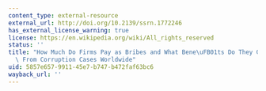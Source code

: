 ```yaml
---
content_type: external-resource
external_url: http://doi.org/10.2139/ssrn.1772246
has_external_license_warning: true
license: https://en.wikipedia.org/wiki/All_rights_reserved
status: ''
title: "How Much Do Firms Pay as Bribes and What Bene\uFB01ts Do They Get? Evidence\
  \ From Corruption Cases Worldwide"
uid: 5857e657-9911-45e7-b747-b472faf63bc6
wayback_url: ''
---
```

